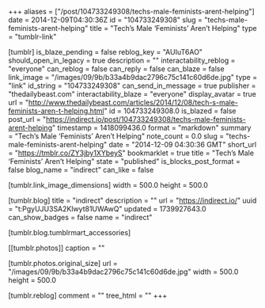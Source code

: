 +++
aliases = ["/post/104733249308/techs-male-feminists-arent-helping"]
date = 2014-12-09T04:30:36Z
id = "104733249308"
slug = "techs-male-feminists-arent-helping"
title = "Tech’s Male ‘Feminists’ Aren’t Helping"
type = "tumblr-link"

[tumblr]
is_blaze_pending = false
reblog_key = "AUIuT6AO"
should_open_in_legacy = true
description = ""
interactability_reblog = "everyone"
can_reblog = false
can_reply = false
can_blaze = false
link_image = "/images/09/9b/b33a4b9dac2796c75c141c60d6de.jpg"
type = "link"
id_string = "104733249308"
can_send_in_message = true
publisher = "thedailybeast.com"
interactability_blaze = "everyone"
display_avatar = true
url = "http://www.thedailybeast.com/articles/2014/12/08/tech-s-male-feminists-aren-t-helping.html"
id = 104733249308.0
is_blazed = false
post_url = "https://indirect.io/post/104733249308/techs-male-feminists-arent-helping"
timestamp = 1418099436.0
format = "markdown"
summary = "Tech’s Male ‘Feminists’ Aren’t Helping"
note_count = 0.0
slug = "techs-male-feminists-arent-helping"
date = "2014-12-09 04:30:36 GMT"
short_url = "https://tmblr.co/ZY3jby1XYbeyS"
bookmarklet = true
title = "Tech’s Male ‘Feminists’ Aren’t Helping"
state = "published"
is_blocks_post_format = false
blog_name = "indirect"
can_like = false

[tumblr.link_image_dimensions]
width = 500.0
height = 500.0

[tumblr.blog]
title = "indirect"
description = ""
url = "https://indirect.io/"
uuid = "t:PgyUJU3SA2Klwyt81UWAwQ"
updated = 1739927643.0
can_show_badges = false
name = "indirect"

[tumblr.blog.tumblrmart_accessories]

[[tumblr.photos]]
caption = ""

[tumblr.photos.original_size]
url = "/images/09/9b/b33a4b9dac2796c75c141c60d6de.jpg"
width = 500.0
height = 500.0

[tumblr.reblog]
comment = ""
tree_html = ""
+++
